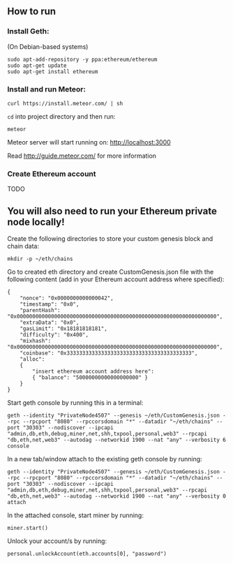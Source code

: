 ## How to run

### Install Geth:

(On Debian-based systems)

```
sudo apt-add-repository -y ppa:ethereum/ethereum
sudo apt-get update
sudo apt-get install ethereum
```


### Install and run Meteor:

```
curl https://install.meteor.com/ | sh
```

`cd` into project directory and then run:

```
meteor
```

Meteor server will start running on: [http://localhost:3000](http://localhost:3000)

Read http://guide.meteor.com/ for more information

### Create Ethereum account

TODO

## You will also need to run your Ethereum private node locally!

Create the following directories to store your custom genesis block and chain data:

```
mkdir -p ~/eth/chains
```

Go to created eth directory and create CustomGenesis.json file with the following content (add in your Ethereum account address where specified):

```
{
    "nonce": "0x0000000000000042",
    "timestamp": "0x0",
    "parentHash": "0x0000000000000000000000000000000000000000000000000000000000000000",
    "extraData": "0x0",
    "gasLimit": "0x18181818181",
    "difficulty": "0x400",
    "mixhash": "0x0000000000000000000000000000000000000000000000000000000000000000",
    "coinbase": "0x3333333333333333333333333333333333333333",
    "alloc":
    {
        "insert ethereum account address here":
        { "balance": "50000000000000000000" }
    }
}
```

Start geth console by running this in a terminal:

```
geth --identity "PrivateNode4507" --genesis ~/eth/CustomGenesis.json --rpc --rpcport "8080" --rpccorsdomain "*" --datadir "~/eth/chains" --port "30303" --nodiscover --ipcapi "admin,db,eth,debug,miner,net,shh,txpool,personal,web3" --rpcapi "db,eth,net,web3" --autodag --networkid 1900 --nat "any" --verbosity 6  console
```

In a new tab/window attach to the existing geth console by running:

```
geth --identity "PrivateNode4507" --genesis ~/eth/CustomGenesis.json --rpc --rpcport "8080" --rpccorsdomain "*" --datadir "~/eth/chains" --port "30303" --nodiscover --ipcapi "admin,db,eth,debug,miner,net,shh,txpool,personal,web3" --rpcapi "db,eth,net,web3" --autodag --networkid 1900 --nat "any" --verbosity 0 attach
```

In the attached console, start miner by running:

```
miner.start()
```

Unlock your account/s by running:

```
personal.unlockAccount(eth.accounts[0], "password")
```
